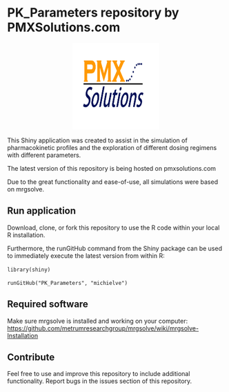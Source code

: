 # PK_Parameters repository by PMXSolutions.com

<p align="center">
<img src="./www/Logo.png" width="200" height="200">
</p>

This Shiny application was created to assist in the simulation of pharmacokinetic profiles and the exploration of different dosing regimens with different parameters.

The latest version of this repository is being hosted on pmxsolutions.com

Due to the great functionality and ease-of-use, all simulations were based on mrgsolve. 


## Run application
Download, clone, or fork this repository to use the R code within your local R installation. 

Furthermore, the runGitHub command from the Shiny package can be used to immediately execute the latest version from within R:

`library(shiny)`

`runGitHub("PK_Parameters", "michielve")`


## Required software
Make sure mrgsolve is installed and working on your computer:
https://github.com/metrumresearchgroup/mrgsolve/wiki/mrgsolve-Installation



## Contribute
Feel free to use and improve this repository to include additional functionality. Report bugs in the issues section of this repository.

